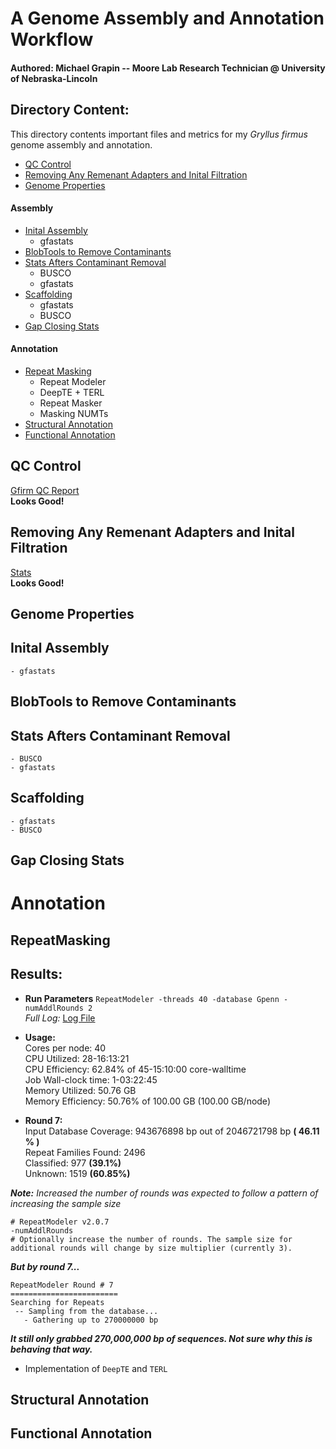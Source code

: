 # A Genome Assembly and Annotation Workflow 
#### Authored: Michael Grapin -- Moore Lab Research Technician @ University of Nebraska-Lincoln 


## Directory Content: 
This directory contents important files and metrics for my *Gryllus firmus* genome assembly and annotation. 

* [QC Control](#qc-control) 
* [Removing Any Remenant Adapters and Inital Filtration](#removing-any-remenant-adapters-and-inital-filtration)
* [Genome Properties](#genome-properties) 
#### Assembly
* [Inital Assembly](#inital-assembly) 
    - gfastats
* [BlobTools to Remove Contaminants](#blobtools-to-remove-contaminants) 
* [Stats Afters Contaminant Removal](#stats-afters-contaminant-removal) 
    - BUSCO 
    - gfastats 
* [Scaffolding](#scaffolding)
    - gfastats 
    - BUSCO
* [Gap Closing Stats](#gap-closing-stats) 
#### Annotation
* [Repeat Masking](#repeatmasking)
    - Repeat Modeler 
    - DeepTE + TERL 
    - Repeat Masker
    - Masking NUMTs 
* [Structural Annotation](#structural-annotation)
* [Functional Annotation](#functional-annotation)

## QC Control 
[Gfirm QC Report](../Gfirm/m84286_250617_022601_s1.report.pdf)  
**Looks Good!**


## Removing Any Remenant Adapters and Inital Filtration 
[Stats](./Gfirm_hifi_reads.stats)  
**Looks Good!**


## Genome Properties 

## Inital Assembly 
    - gfastats

## BlobTools to Remove Contaminants 

## Stats Afters Contaminant Removal 
    - BUSCO 
    - gfastats 

## Scaffolding 
    - gfastats 
    - BUSCO

## Gap Closing Stats

# Annotation

## RepeatMasking 
## Results: 
* **Run Parameters**
```RepeatModeler -threads 40 -database Gpenn -numAddlRounds 2```  
*Full Log:* [Log File](./Gfirm-rmod.log)

* **Usage:**  
Cores per node: 40  
CPU Utilized: 28-16:13:21  
CPU Efficiency: 62.84% of 45-15:10:00 core-walltime  
Job Wall-clock time: 1-03:22:45  
Memory Utilized: 50.76 GB  
Memory Efficiency: 50.76% of 100.00 GB (100.00 GB/node)  

* **Round 7:**  
Input Database Coverage: 943676898 bp out of 2046721798 bp **( 46.11 % )**  
Repeat Families Found: 2496     
Classified: 977  **(39.1%)**  
Unknown: 1519  **(60.85%)**  

***Note:*** *Increased the number of rounds was expected to follow a pattern of increasing the sample size*
```
# RepeatModeler v2.0.7
-numAddlRounds 
# Optionally increase the number of rounds. The sample size for additional rounds will change by size multiplier (currently 3).
```
***But by round 7...***
```
RepeatModeler Round # 7
========================
Searching for Repeats
 -- Sampling from the database...
   - Gathering up to 270000000 bp
 ```
 ***It still only grabbed **270,000,000 bp** of sequences. Not sure why this is behaving that way.***

 * Implementation of ``DeepTE`` and ```TERL```  

## Structural Annotation 

## Functional Annotation 
